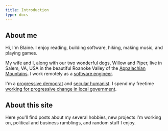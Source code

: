 ```yaml
---
title: Introduction
type: docs
---
```


## About me

Hi, I'm Blaine. I enjoy reading, building software, hiking, making music, and playing games.

My wife and I, along with our two wonderful dogs, Willow and Piper, live in Salem, VA, USA in the beautiful Roanoke Valley of the [Appalachian Mountains](https://en.wikipedia.org/wiki/Appalachian_Mountains).  I work remotely as a [software engineer](https://renderorange.com/resume.html).

I'm a [progressive democrat](https://en.wikipedia.org/wiki/Progressivism_in_the_United_States) and [secular humanist](https://en.wikipedia.org/wiki/Secular_humanism).  I spend my freetime [working for progressive change in local government](https://salemdemsva.com).

## About this site

Here you'll find posts about my several hobbies, new projects I'm working on, political and business ramblings, and random stuff I enjoy.
